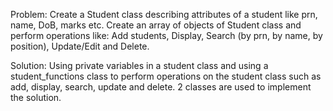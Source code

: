 
Problem: Create a Student class describing attributes of a student like prn, name, DoB, marks etc. Create an array of objects of Student class and perform operations like: Add students, Display, Search (by prn, by name, by position), Update/Edit and Delete.

Solution: Using private variables in a student class and using a student_functions class to perform operations on the student class such as add, display, search, update and delete. 2 classes are used to implement the solution.
